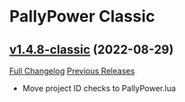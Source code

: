 # PallyPower Classic

## [v1.4.8-classic](https://github.com/AznamirWoW/PallyPower/tree/v1.4.8-classic) (2022-08-29)
[Full Changelog](https://github.com/AznamirWoW/PallyPower/compare/v1.4.7-classic...v1.4.8-classic) [Previous Releases](https://github.com/AznamirWoW/PallyPower/releases)

- Move project ID checks to PallyPower.lua  
